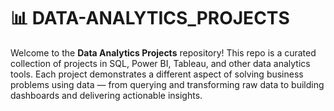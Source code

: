 # 📊 DATA-ANALYTICS_PROJECTS

Welcome to the **Data Analytics Projects** repository! This repo is a curated collection of projects in SQL, Power BI, Tableau, and other data analytics tools. Each project demonstrates a different aspect of solving business problems using data — from querying and transforming raw data to building dashboards and delivering actionable insights.


